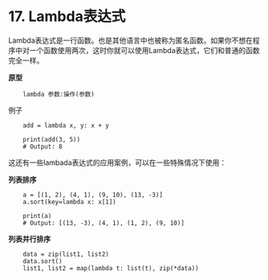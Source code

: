 # 17. Lambda表达式
Lambda表达式是一行函数。也是其他语言中也被称为匿名函数。如果你不想在程序中对一个函数使用两次，这时你就可以使用Lambda表达式，它们和普通的函数完全一样。

__原型__
```
    lambda 参数:操作(参数)

```
例子
```
    add = lambda x, y: x + y

    print(add(3, 5))
    # Output: 8
```
这还有一些lambada表达式的应用案例，可以在一些特殊情况下使用：

__列表排序__
```
    a = [(1, 2), (4, 1), (9, 10), (13, -3)]
    a.sort(key=lambda x: x[1])

    print(a)
    # Output: [(13, -3), (4, 1), (1, 2), (9, 10)]
```

__列表并行排序__
```
    data = zip(list1, list2)
    data.sort()
    list1, list2 = map(lambda t: list(t), zip(*data))
```
